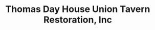 ---
layout: repo
title: "Thomas Day House Union Tavern Restoration, Inc"
id: 5724
permalink: repos/5724/
---